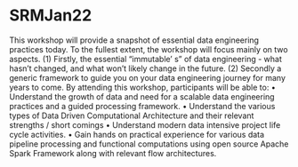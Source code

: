 # SRMJan22

This workshop will provide a snapshot of essential data engineering practices today. To the fullest extent, the workshop will focus mainly on two aspects. (1) Firstly, the essential “immutable’ s” of data engineering - what hasn’t changed, and what won’t likely change in the future. (2) Secondly a generic framework to guide you on your data engineering journey for many years to come.
By attending this workshop, participants will be able to:
•	Understand the growth of data and need for a scalable data engineering practices and a guided processing framework. 
•	Understand the various types of Data Driven Computational Architecture and their relevant strengths / short comings
•	Understand modern data intensive project life cycle activities.
•	Gain hands on practical experience for various data pipeline processing and functional computations using open source Apache Spark Framework along with relevant flow architectures. 
